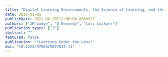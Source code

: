 ```yaml
---
title: "Digital Learning Environments, the Science of Learning, and the Relationship between the Teacher and the Learner"
date: 2020-01-01
publishDate: 2021-08-20T12:06:00.860392Z
authors: ["JM Lodge", "G Kennedy", "Lori Lockyer"]
publication_types: ["2"]
abstract: ""
featured: false
publication: "*Learning Under the Lens*"
doi: "10.4324/9780429027833-11"
---
```


